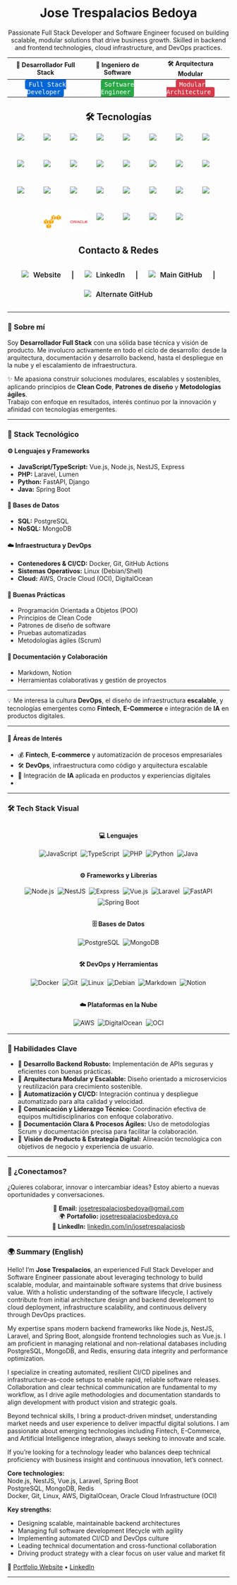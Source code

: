 <h1 align="center">Jose Trespalacios Bedoya</h1>

<p align="center">
  Passionate Full Stack Developer and Software Engineer focused on building scalable, modular solutions that drive business growth.  
  Skilled in backend and frontend technologies, cloud infrastructure, and DevOps practices.
</p>

<div align="center">

| 🚀 Desarrollador Full Stack | 🧠 Ingeniero de Software | 🛠️ Arquitectura Modular |
|:---------------------------:|:-----------------------:|:-----------------------:|
| <kbd style="background:#0366d6; color:#fff; border-radius:4px; padding:3px 8px;">Full Stack Developer</kbd> | <kbd style="background:#28a745; color:#fff; border-radius:4px; padding:3px 8px;">Software Engineer</kbd> | <kbd style="background:#d73a49; color:#fff; border-radius:4px; padding:3px 8px;">Modular Architecture</kbd> |

</div>

<h2 align="center">🛠️ Tecnologías</h2>

<p align="center" style="display: flex; flex-wrap: wrap; justify-content: center; align-items: center; gap: 20px; font-size: 0;">

  <!-- Frontend -->
  <img src="https://cdn.jsdelivr.net/gh/devicons/devicon/icons/javascript/javascript-original.svg" title="JavaScript" alt="JavaScript" width="40" height="40"/>
  <img src="https://cdn.jsdelivr.net/gh/devicons/devicon/icons/typescript/typescript-original.svg" title="TypeScript" alt="TypeScript" width="40" height="40"/>
  <img src="https://cdn.jsdelivr.net/gh/devicons/devicon/icons/vuejs/vuejs-original.svg" title="Vue.js" alt="Vue.js" width="40" height="40"/>
  <img src="https://cdn.jsdelivr.net/gh/devicons/devicon/icons/react/react-original.svg" title="React" alt="React" width="40" height="40"/>

  <!-- Backend -->
  <img src="https://cdn.jsdelivr.net/gh/devicons/devicon/icons/nodejs/nodejs-original.svg" title="Node.js" alt="Node.js" width="40" height="40"/>
  <img src="https://cdn.jsdelivr.net/npm/simple-icons@v15/icons/nestjs.svg" title="NestJS" alt="NestJS" width="40" height="40"/>
  <img src="https://cdn.jsdelivr.net/gh/devicons/devicon/icons/python/python-original.svg" title="Python" alt="Python" width="40" height="40"/>
  <img src="https://cdn.jsdelivr.net/npm/simple-icons@v15/icons/django.svg" title="Django" alt="Django" width="40" height="40"/>
  <img src="https://cdn.jsdelivr.net/npm/simple-icons@v15/icons/fastapi.svg" title="FastAPI" alt="FastAPI" width="40" height="40"/>
  <img src="https://cdn.jsdelivr.net/gh/devicons/devicon/icons/java/java-original.svg" title="Java" alt="Java" width="40" height="40"/>
  <img src="https://cdn.jsdelivr.net/npm/simple-icons@v15/icons/spring.svg" title="Spring" alt="Spring" width="40" height="40"/>
  <img src="https://cdn.jsdelivr.net/gh/devicons/devicon/icons/c/c-original.svg" title="C" alt="C" width="40" height="40"/>
  <img src="https://cdn.jsdelivr.net/npm/simple-icons@v15/icons/php.svg" title="PHP" alt="PHP" width="40" height="40"/>
  <img src="https://cdn.jsdelivr.net/npm/simple-icons@v15/icons/laravel.svg" title="Laravel" alt="Laravel" width="40" height="40"/>

  <!-- Bases de datos -->
  <img src="https://cdn.jsdelivr.net/gh/devicons/devicon/icons/postgresql/postgresql-original.svg" title="PostgreSQL" alt="PostgreSQL" width="40" height="40"/>
  <img src="https://cdn.jsdelivr.net/gh/devicons/devicon/icons/mysql/mysql-original.svg" title="MySQL" alt="MySQL" width="40" height="40"/>
  <img src="https://cdn.jsdelivr.net/gh/devicons/devicon/icons/mongodb/mongodb-original.svg" title="MongoDB" alt="MongoDB" width="40" height="40"/>
  <img src="https://cdn.jsdelivr.net/gh/devicons/devicon/icons/redis/redis-original.svg" title="Redis" alt="Redis" width="40" height="40"/>

  <!-- Infraestructura & SO -->
  <img src="https://cdn.jsdelivr.net/gh/devicons/devicon/icons/docker/docker-original.svg" title="Docker" alt="Docker" width="40" height="40"/>
  <img src="https://cdn.jsdelivr.net/gh/devicons/devicon/icons/github/github-original.svg" title="GitHub" alt="GitHub" width="40" height="40"/>
  <img src="https://cdn.jsdelivr.net/gh/devicons/devicon/icons/git/git-original.svg" title="Git" alt="Git" width="40" height="40"/>
  <img src="https://cdn.jsdelivr.net/gh/devicons/devicon/icons/nginx/nginx-original.svg" title="Nginx" alt="Nginx" width="40" height="40"/>
  <img src="https://cdn.jsdelivr.net/gh/devicons/devicon/icons/linux/linux-original.svg" title="Linux" alt="Linux" width="40" height="40"/>
  <img src="https://cdn.jsdelivr.net/gh/devicons/devicon/icons/windows8/windows8-original.svg" title="Windows" alt="Windows" width="40" height="40"/>

  <!-- Cloud -->
  <img src="https://raw.githubusercontent.com/devicons/devicon/master/icons/amazonwebservices/amazonwebservices-original.svg" title="AWS" alt="AWS" width="40" height="40"/>
  <img src="https://raw.githubusercontent.com/devicons/devicon/master/icons/oracle/oracle-original.svg" title="Oracle Cloud" alt="Oracle Cloud" width="40" height="40"/>
  <img src="https://cdn.jsdelivr.net/npm/simple-icons@v15/icons/digitalocean.svg" title="DigitalOcean" alt="DigitalOcean" width="40" height="40"/>
  <img src="https://cdn.jsdelivr.net/npm/simple-icons@v15/icons/vultr.svg" title="Vultr" alt="Vultr" width="40" height="40"/>
  <img src="https://cdn.jsdelivr.net/npm/simple-icons@v15/icons/godaddy.svg" title="GoDaddy" alt="GoDaddy" width="40" height="40"/>
  <img src="https://cdn.jsdelivr.net/npm/simple-icons@v15/icons/hostinger.svg" title="Hostinger" alt="Hostinger" width="40" height="40"/>

</p>

<h2 align="center" style="margin-top: 2rem;">Contacto & Redes</h2>

<p align="center" style="display: inline-flex; flex-wrap: wrap; justify-content: center; gap: 24px; font-weight: 600; font-size: 1rem; align-items: center;">
  <a href="https://josetrespalaciosbedoya.co" target="_blank" rel="noopener noreferrer" style="text-decoration:none; color:inherit; display: inline-flex; align-items: center; gap: 6px;">
    <img src="https://cdn.jsdelivr.net/gh/devicons/devicon/icons/google/google-original.svg" alt="Website" width="20" height="20" />
    Website
  </a>
  <span>|</span>
  <a href="https://www.linkedin.com/in/josetrespalaciosb" target="_blank" rel="noopener noreferrer" style="text-decoration:none; color:inherit; display: inline-flex; align-items: center; gap: 6px;">
    <img src="https://cdn.jsdelivr.net/gh/devicons/devicon/icons/linkedin/linkedin-original.svg" alt="LinkedIn" width="20" height="20" />
    LinkedIn
  </a>
  <span>|</span>
  <a href="https://github.com/josetrespalacios" target="_blank" rel="noopener noreferrer" style="text-decoration:none; color:inherit; display: inline-flex; align-items: center; gap: 6px;">
    <img src="https://cdn.jsdelivr.net/gh/devicons/devicon/icons/github/github-original.svg" alt="GitHub Main" width="20" height="20" />
    Main GitHub
  </a>
  <span>|</span>
  <a href="https://github.com/josetrespalaciosbedoya" target="_blank" rel="noopener noreferrer" style="text-decoration:none; color:inherit; display: inline-flex; align-items: center; gap: 6px;">
    <img src="https://cdn.jsdelivr.net/gh/devicons/devicon/icons/github/github-original.svg" alt="GitHub Alternate" width="20" height="20" />
    Alternate GitHub
  </a>
</p>

---

### 🚀 Sobre mí

Soy **Desarrollador Full Stack** con una sólida base técnica y visión de producto. Me involucro activamente en todo el ciclo de desarrollo: desde la arquitectura, documentación y desarrollo backend, hasta el despliegue en la nube y el escalamiento de infraestructura.

✨ Me apasiona construir soluciones modulares, escalables y sostenibles, aplicando principios de **Clean Code**, **Patrones de diseño** y **Metodologías ágiles**.  
Trabajo con enfoque en resultados, interés continuo por la innovación y afinidad con tecnologías emergentes.

---

### 🧰 Stack Tecnológico

#### ⚙️ Lenguajes y Frameworks
- **JavaScript/TypeScript:** Vue.js, Node.js, NestJS, Express  
- **PHP:** Laravel, Lumen  
- **Python:** FastAPI, Django  
- **Java:** Spring Boot  

#### 💾 Bases de Datos
- **SQL:** PostgreSQL  
- **NoSQL:** MongoDB  

#### ☁️ Infraestructura y DevOps
- **Contenedores & CI/CD:** Docker, Git, GitHub Actions  
- **Sistemas Operativos:** Linux (Debian/Shell)  
- **Cloud:** AWS, Oracle Cloud (OCI), DigitalOcean  

#### 🧠 Buenas Prácticas
- Programación Orientada a Objetos (POO)  
- Principios de Clean Code  
- Patrones de diseño de software  
- Pruebas automatizadas  
- Metodologías ágiles (Scrum)  

#### 📘 Documentación y Colaboración
- Markdown, Notion  
- Herramientas colaborativas y gestión de proyectos  

---

💡 Me interesa la cultura **DevOps**, el diseño de infraestructura **escalable**, y tecnologías emergentes como **Fintech**, **E-Commerce** e integración de **IA** en productos digitales.

---

#### 🎯 Áreas de Interés
- 💰 **Fintech**, **E-commerce** y automatización de procesos empresariales  
- 🛠️ **DevOps**, infraestructura como código y arquitectura escalable  
- 🤖 Integración de **IA** aplicada en productos y experiencias digitales
- 
---

### 🛠️ Tech Stack Visual

<div align="center" style="display: flex; flex-wrap: wrap; justify-content: center; gap: 12px; margin-bottom: 1rem;">
  <!-- Lenguajes -->
  <div style="min-width: 200px;">
    <h4>💻 Lenguajes</h4>
    <div style="display: flex; flex-wrap: wrap; justify-content: center; gap: 8px;">
      <img src="https://img.shields.io/badge/-JavaScript-F7DF1E?style=flat&logo=javascript&logoColor=black" alt="JavaScript" />
      <img src="https://img.shields.io/badge/-TypeScript-3178C6?style=flat&logo=typescript&logoColor=white" alt="TypeScript" />
      <img src="https://img.shields.io/badge/-PHP-777BB4?style=flat&logo=php&logoColor=white" alt="PHP" />
      <img src="https://img.shields.io/badge/-Python-3776AB?style=flat&logo=python&logoColor=white" alt="Python" />
      <img src="https://img.shields.io/badge/-Java-007396?style=flat&logo=java&logoColor=white" alt="Java" />
    </div>
  </div>

  <!-- Frameworks y Librerías -->
  <div style="min-width: 280px;">
    <h4>⚙️ Frameworks y Librerías</h4>
    <div style="display: flex; flex-wrap: wrap; justify-content: center; gap: 8px;">
      <img src="https://img.shields.io/badge/-Node.js-339933?style=flat&logo=node.js&logoColor=white" alt="Node.js" />
      <img src="https://img.shields.io/badge/-NestJS-E0234E?style=flat&logo=nestjs&logoColor=white" alt="NestJS" />
      <img src="https://img.shields.io/badge/-Express.js-000000?style=flat&logo=express&logoColor=white" alt="Express" />
      <img src="https://img.shields.io/badge/-Vue.js-4FC08D?style=flat&logo=vue.js&logoColor=white" alt="Vue.js" />
      <img src="https://img.shields.io/badge/-Laravel-FF2D20?style=flat&logo=laravel&logoColor=white" alt="Laravel" />
      <img src="https://img.shields.io/badge/-FastAPI-009688?style=flat&logo=fastapi&logoColor=white" alt="FastAPI" />
      <img src="https://img.shields.io/badge/-SpringBoot-6DB33F?style=flat&logo=spring&logoColor=white" alt="Spring Boot" />
    </div>
  </div>

  <!-- Bases de Datos -->
  <div style="min-width: 180px;">
    <h4>🗄️ Bases de Datos</h4>
    <div style="display: flex; flex-wrap: wrap; justify-content: center; gap: 8px;">
      <img src="https://img.shields.io/badge/-PostgreSQL-336791?style=flat&logo=postgresql&logoColor=white" alt="PostgreSQL" />
      <img src="https://img.shields.io/badge/-MongoDB-47A248?style=flat&logo=mongodb&logoColor=white" alt="MongoDB" />
    </div>
  </div>

  <!-- DevOps y Herramientas -->
  <div style="min-width: 220px;">
    <h4>🛠️ DevOps y Herramientas</h4>
    <div style="display: flex; flex-wrap: wrap; justify-content: center; gap: 8px;">
      <img src="https://img.shields.io/badge/-Docker-2496ED?style=flat&logo=docker&logoColor=white" alt="Docker" />
      <img src="https://img.shields.io/badge/-Git-F05032?style=flat&logo=git&logoColor=white" alt="Git" />
      <img src="https://img.shields.io/badge/-Linux-FCC624?style=flat&logo=linux&logoColor=black" alt="Linux" />
      <img src="https://img.shields.io/badge/-Debian-A81D33?style=flat&logo=debian&logoColor=white" alt="Debian" />
      <img src="https://img.shields.io/badge/-Markdown-000000?style=flat&logo=markdown&logoColor=white" alt="Markdown" />
      <img src="https://img.shields.io/badge/-Notion-000000?style=flat&logo=notion&logoColor=white" alt="Notion" />
    </div>
  </div>

  <!-- Plataformas en la Nube -->
  <div style="min-width: 180px;">
    <h4>☁️ Plataformas en la Nube</h4>
    <div style="display: flex; flex-wrap: wrap; justify-content: center; gap: 8px;">
      <img src="https://img.shields.io/badge/-AWS-232F3E?style=flat&logo=amazon-aws&logoColor=white" alt="AWS" />
      <img src="https://img.shields.io/badge/-DigitalOcean-0080FF?style=flat&logo=digitalocean&logoColor=white" alt="DigitalOcean" />
      <img src="https://img.shields.io/badge/-Oracle_Cloud-F80000?style=flat&logo=oracle&logoColor=white" alt="OCI" />
    </div>
  </div>
</div>

---

### 🧠 Habilidades Clave

- 🔹 **Desarrollo Backend Robusto:** Implementación de APIs seguras y eficientes con buenas prácticas.  
- 🔹 **Arquitectura Modular y Escalable:** Diseño orientado a microservicios y reutilización para crecimiento sostenible.  
- 🔹 **Automatización y CI/CD:** Integración continua y despliegue automatizado para alta calidad y velocidad.  
- 🔹 **Comunicación y Liderazgo Técnico:** Coordinación efectiva de equipos multidisciplinarios con enfoque colaborativo.  
- 🔹 **Documentación Clara & Procesos Ágiles:** Uso de metodologías Scrum y documentación precisa para facilitar la colaboración.  
- 🔹 **Visión de Producto & Estrategia Digital:** Alineación tecnológica con objetivos de negocio y experiencia de usuario.  

---

### 📩 ¿Conectamos?

¿Quieres colaborar, innovar o intercambiar ideas? Estoy abierto a nuevas oportunidades y conversaciones.

<div align="center">

📧 **Email:** [josetrespalaciosbedoya@gmail.com](mailto:josetrespalaciosbedoya@gmail.com)  
🌍 **Portafolio:** [josetrespalaciosbedoya.co](https://josetrespalaciosbedoya.co)  
💼 **LinkedIn:** [linkedin.com/in/josetrespalaciosb](https://www.linkedin.com/in/josetrespalaciosb)

</div>

---
### 🌍 Summary (English)

Hello! I’m **Jose Trespalacios**, an experienced Full Stack Developer and Software Engineer passionate about leveraging technology to build scalable, modular, and maintainable software systems that drive business value. With a holistic understanding of the software lifecycle, I actively contribute from initial architecture design and backend development to cloud deployment, infrastructure scalability, and continuous delivery through DevOps practices.

My expertise spans modern backend frameworks like Node.js, NestJS, Laravel, and Spring Boot, alongside frontend technologies such as Vue.js. I am proficient in managing relational and non-relational databases including PostgreSQL, MongoDB, and Redis, ensuring data integrity and performance optimization.

I specialize in creating automated, resilient CI/CD pipelines and infrastructure-as-code setups to enable rapid, reliable software releases. Collaboration and clear technical communication are fundamental to my workflow, as I drive agile methodologies and documentation standards to align development with product vision and strategic goals.

Beyond technical skills, I bring a product-driven mindset, understanding market needs and user experience to deliver impactful digital solutions. I am passionate about emerging technologies including Fintech, E-Commerce, and Artificial Intelligence integration, always seeking to innovate and scale.

If you’re looking for a technology leader who balances deep technical proficiency with business insight and continuous innovation, let’s connect.

**Core technologies:**  
Node.js, NestJS, Vue.js, Laravel, Spring Boot  
PostgreSQL, MongoDB, Redis  
Docker, Git, Linux, AWS, DigitalOcean, Oracle Cloud Infrastructure (OCI)

**Key strengths:**  
- Designing scalable, maintainable backend architectures  
- Managing full software development lifecycle with agility  
- Implementing automated CI/CD and DevOps culture  
- Leading technical documentation and cross-functional collaboration  
- Driving product strategy with a clear focus on user value and market fit

🔗 [Portfolio Website](https://josetrespalaciosbedoya.co) • [LinkedIn](https://www.linkedin.com/in/josetrespalaciosb)

---
